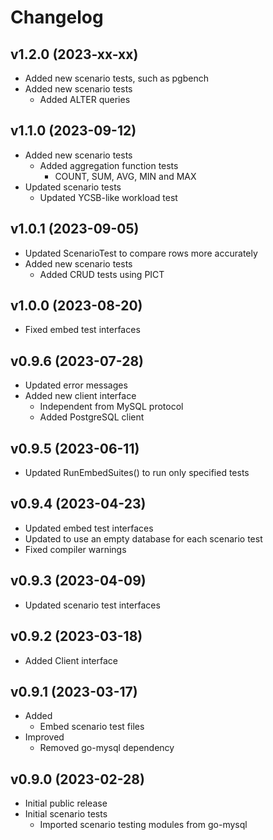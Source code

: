# Changelog

## v1.2.0 (2023-xx-xx)
- Added new scenario tests, such as pgbench
- Added new scenario tests
  - Added ALTER queries

## v1.1.0 (2023-09-12)
- Added new scenario tests
  - Added aggregation function tests
    - COUNT, SUM, AVG, MIN and MAX
- Updated scenario tests
  - Updated YCSB-like workload test

## v1.0.1 (2023-09-05)
- Updated ScenarioTest to compare rows more accurately
- Added new scenario tests
  - Added CRUD tests using PICT

## v1.0.0 (2023-08-20)
- Fixed embed test interfaces

## v0.9.6 (2023-07-28)
- Updated error messages
- Added new client interface
  - Independent from MySQL protocol
  - Added PostgreSQL client

## v0.9.5 (2023-06-11)
- Updated RunEmbedSuites() to run only specified tests

## v0.9.4 (2023-04-23)
- Updated embed test interfaces
- Updated to use an empty database for each scenario test
- Fixed compiler warnings

## v0.9.3 (2023-04-09)
- Updated scenario test interfaces

## v0.9.2 (2023-03-18)
- Added Client interface

## v0.9.1 (2023-03-17)
- Added
  - Embed scenario test files
- Improved
  - Removed go-mysql dependency

## v0.9.0 (2023-02-28)
- Initial public release
- Initial scenario tests
  - Imported scenario testing modules from go-mysql
